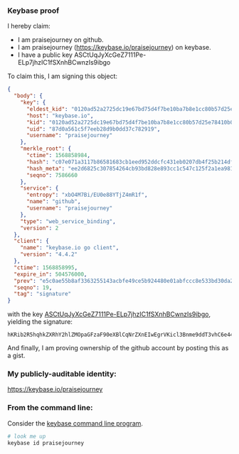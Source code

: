 ### Keybase proof

I hereby claim:

  * I am praisejourney on github.
  * I am praisejourney (https://keybase.io/praisejourney) on keybase.
  * I have a public key ASCtUqJyXcGeZ7111Pe-ELp7jhzIC1fSXnhBCwnzIs9ibgo

To claim this, I am signing this object:

```json
{
  "body": {
    "key": {
      "eldest_kid": "0120ad52a2725dc19e67bd75d4f7be10ba7b8e1cc80b57d25e78410b09f322cf626e0a",
      "host": "keybase.io",
      "kid": "0120ad52a2725dc19e67bd75d4f7be10ba7b8e1cc80b57d25e78410b09f322cf626e0a",
      "uid": "87d0a561c5f7eeb28d9b0dd37c782919",
      "username": "praisejourney"
    },
    "merkle_root": {
      "ctime": 1568858984,
      "hash": "c07e071a3117b86581683cb1eed952ddcfc431eb0207db4f25b214dfb1cdeaedff8cfa938fe374e25a65c20a492ca8b8d249f683ef53506651c577d82674395d",
      "hash_meta": "ee2d6825c307854264cb93bd828e893cc1c547c125f2a1ea9812466b5d2b0ada",
      "seqno": 7586660
    },
    "service": {
      "entropy": "xbO4M7Bi/EU0e88YTjZ4mR1f",
      "name": "github",
      "username": "praisejourney"
    },
    "type": "web_service_binding",
    "version": 2
  },
  "client": {
    "name": "keybase.io go client",
    "version": "4.4.2"
  },
  "ctime": 1568858995,
  "expire_in": 504576000,
  "prev": "e5c0ae55b8af3363255143acbfe49ce5b924480e01abfccc8e533bd30da249ef",
  "seqno": 19,
  "tag": "signature"
}
```

with the key [ASCtUqJyXcGeZ7111Pe-ELp7jhzIC1fSXnhBCwnzIs9ibgo](https://keybase.io/praisejourney), yielding the signature:

```
hKRib2R5hqhkZXRhY2hlZMOpaGFzaF90eXBlCqNrZXnEIwEgrVKicl3Bnme9ddT3vhC6e44cyAtX0l54QQsJ8yLPYm4Kp3BheWxvYWTESpcCE8Qg5cCuVbivM2MlUUOsv+Sc5bkkSA4Bq/zMjlM70w2iSe/EIDuDFTtBC+cqktwUI8rvuAdXbqC88UV5s4GCuzm5HsqSAgHCo3NpZ8RAKQ8ebm0/zWLHaW55OK5sOgmWMzlVil+K7EUilAgEVojpESa5iYN9Bv4eFq7VA70YJsJBisKZGtJ4mV6TAznGAKhzaWdfdHlwZSCkaGFzaIKkdHlwZQildmFsdWXEIMSlaajjRmrD4F8T/M7cTHq2lbPA6tZHcu5PqO+n0944o3RhZ80CAqd2ZXJzaW9uAQ==

```

And finally, I am proving ownership of the github account by posting this as a gist.

### My publicly-auditable identity:

https://keybase.io/praisejourney

### From the command line:

Consider the [keybase command line program](https://keybase.io/download).

```bash
# look me up
keybase id praisejourney
```
